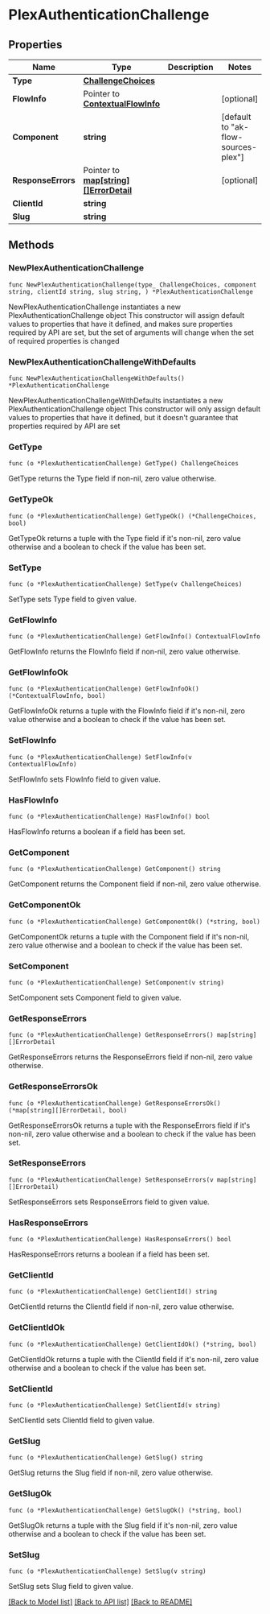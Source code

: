 # PlexAuthenticationChallenge

## Properties

Name | Type | Description | Notes
------------ | ------------- | ------------- | -------------
**Type** | [**ChallengeChoices**](ChallengeChoices.md) |  | 
**FlowInfo** | Pointer to [**ContextualFlowInfo**](ContextualFlowInfo.md) |  | [optional] 
**Component** | **string** |  | [default to "ak-flow-sources-plex"]
**ResponseErrors** | Pointer to [**map[string][]ErrorDetail**](array.md) |  | [optional] 
**ClientId** | **string** |  | 
**Slug** | **string** |  | 

## Methods

### NewPlexAuthenticationChallenge

`func NewPlexAuthenticationChallenge(type_ ChallengeChoices, component string, clientId string, slug string, ) *PlexAuthenticationChallenge`

NewPlexAuthenticationChallenge instantiates a new PlexAuthenticationChallenge object
This constructor will assign default values to properties that have it defined,
and makes sure properties required by API are set, but the set of arguments
will change when the set of required properties is changed

### NewPlexAuthenticationChallengeWithDefaults

`func NewPlexAuthenticationChallengeWithDefaults() *PlexAuthenticationChallenge`

NewPlexAuthenticationChallengeWithDefaults instantiates a new PlexAuthenticationChallenge object
This constructor will only assign default values to properties that have it defined,
but it doesn't guarantee that properties required by API are set

### GetType

`func (o *PlexAuthenticationChallenge) GetType() ChallengeChoices`

GetType returns the Type field if non-nil, zero value otherwise.

### GetTypeOk

`func (o *PlexAuthenticationChallenge) GetTypeOk() (*ChallengeChoices, bool)`

GetTypeOk returns a tuple with the Type field if it's non-nil, zero value otherwise
and a boolean to check if the value has been set.

### SetType

`func (o *PlexAuthenticationChallenge) SetType(v ChallengeChoices)`

SetType sets Type field to given value.


### GetFlowInfo

`func (o *PlexAuthenticationChallenge) GetFlowInfo() ContextualFlowInfo`

GetFlowInfo returns the FlowInfo field if non-nil, zero value otherwise.

### GetFlowInfoOk

`func (o *PlexAuthenticationChallenge) GetFlowInfoOk() (*ContextualFlowInfo, bool)`

GetFlowInfoOk returns a tuple with the FlowInfo field if it's non-nil, zero value otherwise
and a boolean to check if the value has been set.

### SetFlowInfo

`func (o *PlexAuthenticationChallenge) SetFlowInfo(v ContextualFlowInfo)`

SetFlowInfo sets FlowInfo field to given value.

### HasFlowInfo

`func (o *PlexAuthenticationChallenge) HasFlowInfo() bool`

HasFlowInfo returns a boolean if a field has been set.

### GetComponent

`func (o *PlexAuthenticationChallenge) GetComponent() string`

GetComponent returns the Component field if non-nil, zero value otherwise.

### GetComponentOk

`func (o *PlexAuthenticationChallenge) GetComponentOk() (*string, bool)`

GetComponentOk returns a tuple with the Component field if it's non-nil, zero value otherwise
and a boolean to check if the value has been set.

### SetComponent

`func (o *PlexAuthenticationChallenge) SetComponent(v string)`

SetComponent sets Component field to given value.


### GetResponseErrors

`func (o *PlexAuthenticationChallenge) GetResponseErrors() map[string][]ErrorDetail`

GetResponseErrors returns the ResponseErrors field if non-nil, zero value otherwise.

### GetResponseErrorsOk

`func (o *PlexAuthenticationChallenge) GetResponseErrorsOk() (*map[string][]ErrorDetail, bool)`

GetResponseErrorsOk returns a tuple with the ResponseErrors field if it's non-nil, zero value otherwise
and a boolean to check if the value has been set.

### SetResponseErrors

`func (o *PlexAuthenticationChallenge) SetResponseErrors(v map[string][]ErrorDetail)`

SetResponseErrors sets ResponseErrors field to given value.

### HasResponseErrors

`func (o *PlexAuthenticationChallenge) HasResponseErrors() bool`

HasResponseErrors returns a boolean if a field has been set.

### GetClientId

`func (o *PlexAuthenticationChallenge) GetClientId() string`

GetClientId returns the ClientId field if non-nil, zero value otherwise.

### GetClientIdOk

`func (o *PlexAuthenticationChallenge) GetClientIdOk() (*string, bool)`

GetClientIdOk returns a tuple with the ClientId field if it's non-nil, zero value otherwise
and a boolean to check if the value has been set.

### SetClientId

`func (o *PlexAuthenticationChallenge) SetClientId(v string)`

SetClientId sets ClientId field to given value.


### GetSlug

`func (o *PlexAuthenticationChallenge) GetSlug() string`

GetSlug returns the Slug field if non-nil, zero value otherwise.

### GetSlugOk

`func (o *PlexAuthenticationChallenge) GetSlugOk() (*string, bool)`

GetSlugOk returns a tuple with the Slug field if it's non-nil, zero value otherwise
and a boolean to check if the value has been set.

### SetSlug

`func (o *PlexAuthenticationChallenge) SetSlug(v string)`

SetSlug sets Slug field to given value.



[[Back to Model list]](../README.md#documentation-for-models) [[Back to API list]](../README.md#documentation-for-api-endpoints) [[Back to README]](../README.md)


